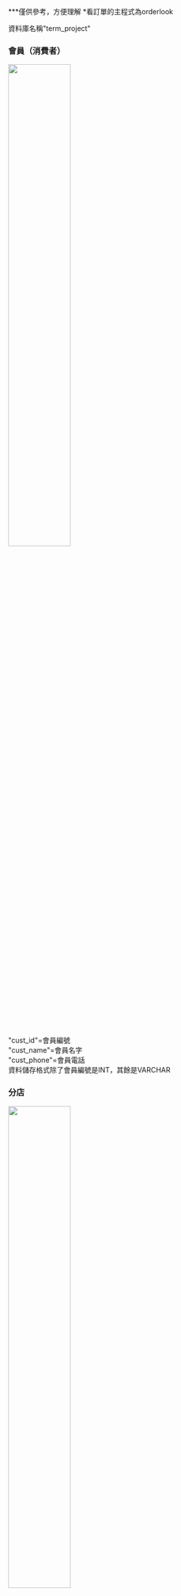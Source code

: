 ***僅供參考，方便理解
*看訂單的主程式為orderlook

資料庫名稱"term_project"

<h3>會員（消費者）</h3>
<img src="https://github.com/hsuehnai/-/assets/162154266/ba0c14f3-4ed5-44d8-ac2d-e3619821339a.png" width=50% height=50%>

"cust_id"=會員編號<br>
"cust_name"=會員名字<br>
"cust_phone"=會員電話<br>
資料儲存格式除了會員編號是INT，其餘是VARCHAR<br>

<h3>分店</h3>
<img src="https://github.com/hsuehnai/-/assets/162154266/d9cee8e6-cc81-4f7c-8f86-f6b91d8a98aa.png" width=50% height=50%>

"store_id"=分店編號<br>
"store_name"=分店名字<br>
"store_num"=分店已售出的餐盒數量<br>
資料儲存格式除了分店名字是VARCHAR，其餘是INT<br>

<h3>訂單</h3>
<img src="https://github.com/hsuehnai/-/assets/162154266/51100087-3a0d-4b77-abdd-7b19d2138a35.png" width=50% height=50%>

因為order是phpmyadmin保留字，所以table名稱為"orders"<br>
"order_id"=訂單編號<br>
"order_cust"=會員編號<br>
"order_date"=訂單日期<br>
"order_store"=分店編號<br>
"order_num"=訂購數量<br>
"order_finish"=訂單狀態<br>
資料儲存格式除了訂單日期是DATE，其餘是INT，order_finish預設皆為0<br>

<h3>員工</h3>
<img src="https://github.com/hsuehnai/-/assets/162154266/0bb21d53-57f8-4af8-b4c7-1535ddaa737b.png" width=50% height=50%>

"employee_id"=員工編號<br>
"employee_name"=員工名字<br>
"employee_pw"=員工密碼<br>
"employee_store"=員工所在分店編號<br>
資料儲存格式除了員工名字和密碼是VARCHAR，其餘是INT<br>
